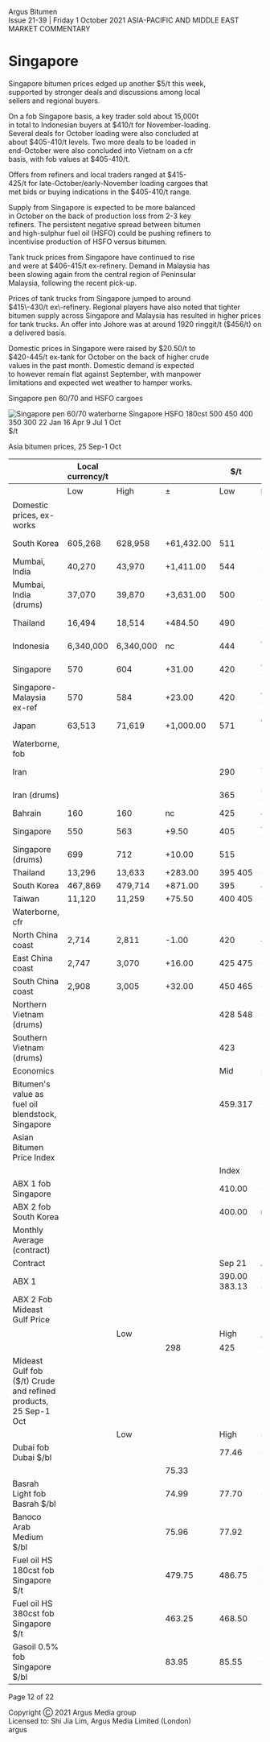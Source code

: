 Argus Bitumen   
Issue 21\-39 \| Friday 1 October 2021 ASIA\-PACIFIC AND MIDDLE EAST MARKET COMMENTARY

 Singapore
=========

   
Singapore bitumen prices edged up another $5/t this week,  
supported by stronger deals and discussions among local  
sellers and regional buyers.

   
On a fob Singapore basis, a key trader sold about 15,000t  
in total to Indonesian buyers at $410/t for November\-loading.  
Several deals for October loading were also concluded at  
about $405\-410/t levels. Two more deals to be loaded in  
end\-October were also concluded into Vietnam on a cfr  
basis, with fob values at $405\-410/t.

   
Offers from refiners and local traders ranged at $415\-  
425/t for late\-October/early\-November loading cargoes that  
met bids or buying indications in the $405\-410/t range.

   
Supply from Singapore is expected to be more balanced  
in October on the back of production loss from 2\-3 key  
refiners. The persistent negative spread between bitumen  
and high\-sulphur fuel oil (HSFO) could be pushing refiners to  
incentivise production of HSFO versus bitumen.

   
Tank truck prices from Singapore have continued to rise  
and were at $406\-415/t ex\-refinery. Demand in Malaysia has  
been slowing again from the central region of Peninsular  
Malaysia, following the recent pick\-up.

   
Prices of tank trucks from Singapore jumped to around  
$415\-430/t ex\-refinery. Regional players have also noted that  
tighter bitumen supply across Singapore and Malaysia has  
resulted in higher prices for tank trucks. An offer into Johore  
was at around 1920 ringgit/t ($456/t) on a delivered basis.

   
Domestic prices in Singapore were raised by $20\.50/t to  
$420\-445/t ex\-tank for October on the back of higher crude  
values in the past month. Domestic demand is expected  
to however remain flat against September, with manpower  
limitations and expected wet weather to hamper works.

 Singapore pen 60/70 and HSFO cargoes

 ![Singapore pen 60/70 waterborne
Singapore HSFO 180cst
500
450
400
350
300
22 Jan 16 Apr 9 Jul 1 Oct]()   
$/t

   
Asia bitumen prices, 25 Sep\-1 Oct

   


|  | Local currency/t | | | $/t | |
| --- | --- | --- | --- | --- | --- |
|  | Low | High | ± | Low | High 士 |
| Domestic prices, ex\-works | | | | | |
| South Korea | 605,268 | 628,958 | \+61,432\.00 | 511 | 531 \+51\.00 |
| Mumbai, India | 40,270 | 43,970 | \+1,411\.00 | 544 | 594 \+17\.00 |
| Mumbai, India (drums) | 37,070 | 39,870 | \+3,631\.00 | 500 | 538 \+46\.50 |
| Thailand | 16,494 | 18,514 | \+484\.50 | 490 | 550 \+10\.00 |
| Indonesia | 6,340,000 | 6,340,000 | nc | 444 | 444 \-1\.00 |
| Singapore | 570 | 604 | \+31\.00 | 420 | 445 \+20\.50 |
| Singapore\-Malaysia ex\-ref | 570 | 584 | \+23\.00 | 420 | 430 \+14\.50 |
| Japan | 63,513 | 71,619 | \+1,000\.00 | 571 | 644 \+0\.50 |
| Waterborne, fob | | | | | |
| Iran |  |  |  | 290 | 305 \+10\.50 |
| Iran (drums) |  |  |  | 365 | 380 \+16\.00 |
| Bahrain | 160 | 160 | nc | 425 | 425 nc |
| Singapore | 550 | 563 | \+9\.50 | 405 | 415 \+5\.00 |
| Singapore (drums) | 699 | 712 | \+10\.00 | 515 | 525 \+5\.00 |
| Thailand | 13,296 | 13,633 | \+283\.00 | 395 405 | \+5\.00 |
| South Korea | 467,869 | 479,714 | \+871\.00 | 395 | 405 nc |
| Taiwan | 11,120 | 11,259 | \+75\.50 | 400 405 | \+2\.50 |
| Waterborne, cfr | | | | | |
| North China coast | 2,714 | 2,811 | \-1\.00 | 420 | 435 nc |
| East China coast | 2,747 | 3,070 | \+16\.00 | 425 475 | \+2\.50 |
| South China coast | 2,908 | 3,005 | \+32\.00 | 450 465 | \+5\.00 |
| Northern Vietnam (drums) | | | | 428 548 | \+13\.00 |
| Southern Vietnam (drums) | | | | 423 | 538 \+8\.00 |
| Economics | | | | Mid | ± |
| Bitumen's value as fuel oil blendstock, Singapore | | | | 459\.317 | \+2\.23 |
| Asian Bitumen Price Index | | | |  | |
|  | | | | Index | ± |
| ABX 1 fob Singapore | | | | 410\.00 | \+5\.00 |
| ABX 2 fob South Korea | | | | 400\.00 | nc |
| Monthly Average (contract) | | | |  |  |
| Contract | | | | Sep 21 | Aug 21 |
| ABX 1 | | | | 390\.00 383\.13 | 375 370 |
| ABX 2 Fob Mideast Gulf Price | | | | | |
|  |  | Low |  | High | 土 |
|  | | | 298 | 425 | \+5\.50 |
| Mideast Gulf fob ($/t) Crude and refined products, 25 Sep\-1 Oct | | | | | |
|  |  | Low |  | High | ± |
| Dubai fob Dubai $/bl | | |  | 77\.46 | \+2\.94 |
|  | | | 75\.33 |  |  |
| Basrah Light fob Basrah $/bl | | | 74\.99 | 77\.70 | \+2\.73 |
| Banoco Arab Medium $/bl | | | 75\.96 | 77\.92 | \+2\.79 |
| Fuel oil HS 180cst fob Singapore $/t | | | 479\.75 | 486\.75 | \+8\.00 \+14\.25 |
| Fuel oil HS 380cst fob Singapore $/t | | | 463\.25 | 468\.50 |  |
| Gasoil 0\.5% fob Singapore $/bl | | | 83\.95 | 85\.55 | \+4\.45 |

 Page 12 of 22

   
Copyright Ⓒ 2021 Argus Media group  
Licensed to: Shi Jia Lim, Argus Media Limited (London)   
argus

